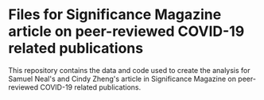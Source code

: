 # Files for Significance Magazine article on peer-reviewed COVID-19 related publications

This repository contains the data and code used to create the analysis for Samuel Neal's and Cindy Zheng's article in Significance Magazine on peer-reviewed COVID-19 related publications.
